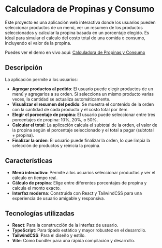 # Calculadora de Propinas y Consumo

Este proyecto es una aplicación web interactiva donde los usuarios pueden seleccionar productos de un menú, ver un resumen de los productos seleccionados y calcular la propina basada en un porcentaje elegido. Es ideal para simular el cálculo del costo total de una comida o consumo, incluyendo el valor de la propina.

Puedes ver el demo en vivo aquí: [Calculadora de Propinas y Consumo](https://bereverte.github.io/calculadora-propinas/)

## Descripción

La aplicación permite a los usuarios:

- **Agregar productos al pedido**: El usuario puede elegir productos de un menú y agregarlos a su orden. Si selecciona un mismo producto varias veces, la cantidad se actualiza automáticamente.
- **Visualizar el resumen del pedido**: Se muestra el contenido de la orden con la cantidad de cada producto y el costo total por ítem.
- **Elegir el porcentaje de propina**: El usuario puede seleccionar entre tres porcentajes de propina: 10%, 20%, o 50%.
- **Calcular el total**: La aplicación calcula el subtotal de la orden, el valor de la propina según el porcentaje seleccionado y el total a pagar (subtotal + propina).
- **Finalizar la orden**: El usuario puede finalizar la orden, lo que limpia la selección de productos y reinicia la propina.

## Características

- **Menú interactivo**: Permite a los usuarios seleccionar productos y ver el cálculo en tiempo real.
- **Cálculo de propina**: Elige entre diferentes porcentajes de propina y calcula el monto exacto.
- **Interfaz moderna**: Construida con React y TailwindCSS para una experiencia de usuario amigable y responsiva.

## Tecnologías utilizadas

- **React**: Para la construcción de la interfaz de usuario.
- **TypeScript**: Para tipado estático y mayor robustez en el desarrollo.
- **TailwindCSS**: Para el diseño y estilo.
- **Vite**: Como bundler para una rápida compilación y desarrollo.

